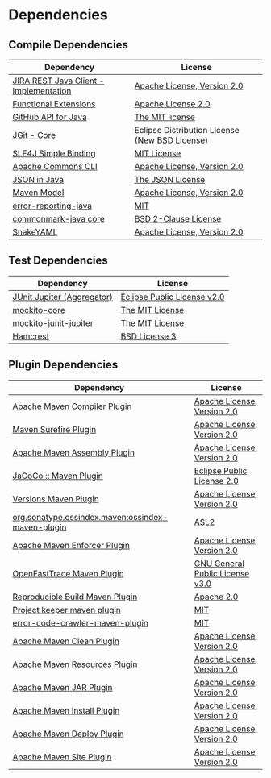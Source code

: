 <!-- @formatter:off -->
# Dependencies

## Compile Dependencies

| Dependency                                  | License                                        |
| ------------------------------------------- | ---------------------------------------------- |
| [JIRA REST Java Client - Implementation][0] | [Apache License, Version 2.0][1]               |
| [Functional Extensions][2]                  | [Apache License 2.0][1]                        |
| [GitHub API for Java][4]                    | [The MIT license][5]                           |
| [JGit - Core][6]                            | Eclipse Distribution License (New BSD License) |
| [SLF4J Simple Binding][7]                   | [MIT License][8]                               |
| [Apache Commons CLI][9]                     | [Apache License, Version 2.0][10]              |
| [JSON in Java][11]                          | [The JSON License][12]                         |
| [Maven Model][13]                           | [Apache License, Version 2.0][10]              |
| [error-reporting-java][15]                  | [MIT][16]                                      |
| [commonmark-java core][17]                  | [BSD 2-Clause License][18]                     |
| [SnakeYAML][19]                             | [Apache License, Version 2.0][20]              |

## Test Dependencies

| Dependency                       | License                           |
| -------------------------------- | --------------------------------- |
| [JUnit Jupiter (Aggregator)][21] | [Eclipse Public License v2.0][22] |
| [mockito-core][23]               | [The MIT License][24]             |
| [mockito-junit-jupiter][23]      | [The MIT License][24]             |
| [Hamcrest][27]                   | [BSD License 3][28]               |

## Plugin Dependencies

| Dependency                                              | License                               |
| ------------------------------------------------------- | ------------------------------------- |
| [Apache Maven Compiler Plugin][29]                      | [Apache License, Version 2.0][10]     |
| [Maven Surefire Plugin][31]                             | [Apache License, Version 2.0][10]     |
| [Apache Maven Assembly Plugin][33]                      | [Apache License, Version 2.0][10]     |
| [JaCoCo :: Maven Plugin][35]                            | [Eclipse Public License 2.0][36]      |
| [Versions Maven Plugin][37]                             | [Apache License, Version 2.0][10]     |
| [org.sonatype.ossindex.maven:ossindex-maven-plugin][39] | [ASL2][20]                            |
| [Apache Maven Enforcer Plugin][41]                      | [Apache License, Version 2.0][10]     |
| [OpenFastTrace Maven Plugin][43]                        | [GNU General Public License v3.0][44] |
| [Reproducible Build Maven Plugin][45]                   | [Apache 2.0][20]                      |
| [Project keeper maven plugin][47]                       | [MIT][16]                             |
| [error-code-crawler-maven-plugin][49]                   | [MIT][16]                             |
| [Apache Maven Clean Plugin][51]                         | [Apache License, Version 2.0][10]     |
| [Apache Maven Resources Plugin][53]                     | [Apache License, Version 2.0][10]     |
| [Apache Maven JAR Plugin][55]                           | [Apache License, Version 2.0][10]     |
| [Apache Maven Install Plugin][57]                       | [Apache License, Version 2.0][20]     |
| [Apache Maven Deploy Plugin][59]                        | [Apache License, Version 2.0][20]     |
| [Apache Maven Site Plugin][61]                          | [Apache License, Version 2.0][10]     |

[35]: https://www.eclemma.org/jacoco/index.html
[47]: https://github.com/exasol/project-keeper-maven-plugin
[19]: http://www.snakeyaml.org
[1]: http://www.apache.org/licenses/LICENSE-2.0
[15]: https://github.com/exasol/error-reporting-java
[5]: https://www.opensource.org/licenses/mit-license.php
[17]: https://github.com/commonmark/commonmark-java
[20]: http://www.apache.org/licenses/LICENSE-2.0.txt
[31]: https://maven.apache.org/surefire/maven-surefire-plugin/
[16]: https://opensource.org/licenses/MIT
[23]: https://github.com/mockito/mockito
[37]: http://www.mojohaus.org/versions-maven-plugin/
[28]: http://opensource.org/licenses/BSD-3-Clause
[29]: https://maven.apache.org/plugins/maven-compiler-plugin/
[18]: http://opensource.org/licenses/BSD-2-Clause
[53]: https://maven.apache.org/plugins/maven-resources-plugin/
[43]: https://github.com/itsallcode/openfasttrace-maven-plugin
[51]: https://maven.apache.org/plugins/maven-clean-plugin/
[36]: https://www.eclipse.org/legal/epl-2.0/
[0]: https://www.atlassian.com/public-pom/jira-rest-java-client-parent/jira-rest-java-client-core/
[13]: https://maven.apache.org/ref/3.8.1/maven-model/
[24]: https://github.com/mockito/mockito/blob/main/LICENSE
[45]: http://zlika.github.io/reproducible-build-maven-plugin
[61]: https://maven.apache.org/plugins/maven-site-plugin/
[44]: https://www.gnu.org/licenses/gpl-3.0.html
[8]: http://www.opensource.org/licenses/mit-license.php
[10]: https://www.apache.org/licenses/LICENSE-2.0.txt
[41]: https://maven.apache.org/enforcer/maven-enforcer-plugin/
[2]: https://www.atlassian.com/central-pom/fugue-parent/fugue/
[22]: https://www.eclipse.org/legal/epl-v20.html
[57]: http://maven.apache.org/plugins/maven-install-plugin/
[9]: http://commons.apache.org/proper/commons-cli/
[21]: https://junit.org/junit5/
[39]: https://sonatype.github.io/ossindex-maven/maven-plugin/
[6]: https://www.eclipse.org/jgit/
[27]: http://hamcrest.org/JavaHamcrest/
[7]: http://www.slf4j.org
[59]: http://maven.apache.org/plugins/maven-deploy-plugin/
[4]: https://github-api.kohsuke.org/
[11]: https://github.com/douglascrockford/JSON-java
[49]: https://github.com/exasol/error-code-crawler-maven-plugin
[55]: https://maven.apache.org/plugins/maven-jar-plugin/
[12]: http://json.org/license.html
[33]: https://maven.apache.org/plugins/maven-assembly-plugin/
